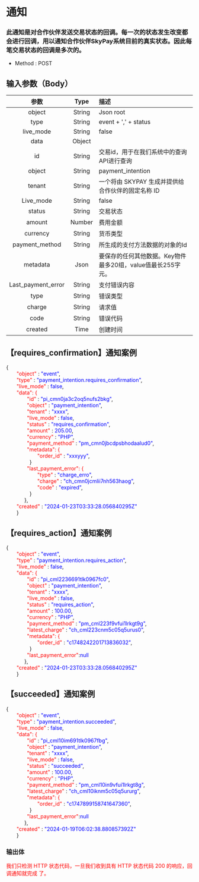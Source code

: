 # 通知 
### 此通知是对合作伙伴发送交易状态的回调。每一次的状态发生改变都会进行回调，用以通知合作伙伴SkyPay系统目前的真实状态。因此每笔交易状态的回调是多次的。

- Method	: POST

## 输入参数（Body）
|       参数                |  Type         |   描述|
|:-------------------------:|:-----------:|     :------     |
|object     |   String  |Json root|
|type     |   String  | event + ',' + status |
|live_mode     |   String  |false|
|data|   Object  ||
|id     |   String  |交易id，用于在我们系统中的查询API进行查询|
|object     |   String  |payment_intention|
|tenant   |   String  |一个将由 SKYPAY 生成并提供给合作伙伴的固定名称 ID|
|Live_mode   |   String  |false|
|status     |   String  |交易状态|
|amount     |   Number  |费用金额|
|currency   |   String  |货币类型|
|payment_method     |   String  |所生成的支付方法数据的对象的Id|
|metadata   |   Json    |要保存的任何其他数据。Key物件最多20组，value值最长255字元。|
|Last_payment_error     |   String  |支付错误内容|
|type     |   String   |错误类型|
|charge     |   String  | 请求值|
|code     |   String  |错误代码|
|created     |   Time  |创建时间|


## 【requires_confirmation】通知案例 ##
{<br>
    <font color=red>&ensp;&ensp;&ensp;&ensp;"object"</font> : <font color=blue>"event"</font>,<br>
    <font color=red>&ensp;&ensp;&ensp;&ensp;"type"</font> : <font color=blue>"payment_intention.requires_confirmation"</font>,<br>
    <font color=red>&ensp;&ensp;&ensp;&ensp;"live_mode"</font> : <font color=blue>false</font>,<br>
    <font color=red>&ensp;&ensp;&ensp;&ensp;"data": {</font><br>
    <font color=red>&ensp;&ensp;&ensp;&ensp;&ensp;&ensp;&ensp;&ensp;"id"</font> : <font color=blue>"pi_cmn0ja3c2oq5nufs2bkg"</font>,<br>
    <font color=red>&ensp;&ensp;&ensp;&ensp;&ensp;&ensp;&ensp;&ensp;"object"</font> : <font color=blue>"payment_intention"</font>,<br>
    <font color=red>&ensp;&ensp;&ensp;&ensp;&ensp;&ensp;&ensp;&ensp;"tenant"</font> : <font color=blue>"xxxx"</font>,<br>
    <font color=red>&ensp;&ensp;&ensp;&ensp;&ensp;&ensp;&ensp;&ensp;"live_mode"</font> : <font color=blue>false</font>,<br>
    <font color=red>&ensp;&ensp;&ensp;&ensp;&ensp;&ensp;&ensp;&ensp;"status"</font> : <font color=blue>"requires_confirmation"</font>,<br>
    <font color=red>&ensp;&ensp;&ensp;&ensp;&ensp;&ensp;&ensp;&ensp;"amount"</font> : <font color=blue>205.00</font>,<br>
    <font color=red>&ensp;&ensp;&ensp;&ensp;&ensp;&ensp;&ensp;&ensp;"currency"</font> : <font color=blue>"PHP"</font>,<br>
    <font color=red>&ensp;&ensp;&ensp;&ensp;&ensp;&ensp;&ensp;&ensp;"payment_method"</font> : <font color=blue>"pm_cmn0jbcdpsbhodaalud0"</font>,<br>
    <font color=red>&ensp;&ensp;&ensp;&ensp;&ensp;&ensp;&ensp;&ensp;"metadata": {</font><br>
    <font color=red>&ensp;&ensp;&ensp;&ensp;&ensp;&ensp;&ensp;&ensp;&ensp;&ensp;&ensp;&ensp;"order_id"</font> : <font color=blue>"xxxyyy"</font>,<br>
    &ensp;&ensp;&ensp;&ensp;&ensp;&ensp;&ensp;&ensp;&ensp;}<br>
     <font color=red>&ensp;&ensp;&ensp;&ensp;&ensp;&ensp;&ensp;&ensp;"last_payment_error": {</font><br>
    <font color=red>&ensp;&ensp;&ensp;&ensp;&ensp;&ensp;&ensp;&ensp;&ensp;&ensp;&ensp;&ensp;"type"</font> : <font color=blue>"charge_erro"</font>,<br>
    <font color=red>&ensp;&ensp;&ensp;&ensp;&ensp;&ensp;&ensp;&ensp;&ensp;&ensp;&ensp;&ensp;"charge"</font> : <font color=blue>"ch_cmn0jcmlii7nh563haog"</font>,<br>
    <font color=red>&ensp;&ensp;&ensp;&ensp;&ensp;&ensp;&ensp;&ensp;&ensp;&ensp;&ensp;&ensp;"code"</font> : <font color=blue>"expired"</font>,<br>
    &ensp;&ensp;&ensp;&ensp;&ensp;&ensp;&ensp;&ensp;&ensp;}<br>
    &ensp;&ensp;&ensp;&ensp;&ensp;&ensp;&ensp;},<br>
    <font color=red>&ensp;&ensp;&ensp;&ensp;"created"</font> : <font color=blue>"2024-01-23T03:33:28.056840295Z"</font><br>
    &ensp;&ensp;&ensp;&ensp;}<br>


## 【requires_action】通知案例 ##

{<br>
    <font color=red>&ensp;&ensp;&ensp;&ensp;"object"</font> : <font color=blue>"event"</font>,<br>
    <font color=red>&ensp;&ensp;&ensp;&ensp;"type"</font> : <font color=blue>"payment_intention.requires_action"</font>,<br>
    <font color=red>&ensp;&ensp;&ensp;&ensp;"live_mode"</font> : <font color=blue>false</font>,<br>
    <font color=red>&ensp;&ensp;&ensp;&ensp;"data": {</font><br>
    <font color=red>&ensp;&ensp;&ensp;&ensp;&ensp;&ensp;&ensp;&ensp;"id"</font> : <font color=blue>"pi_cml2236691tlk0967fc0"</font>,<br>
    <font color=red>&ensp;&ensp;&ensp;&ensp;&ensp;&ensp;&ensp;&ensp;"object"</font> : <font color=blue>"payment_intention"</font>,<br>
    <font color=red>&ensp;&ensp;&ensp;&ensp;&ensp;&ensp;&ensp;&ensp;"tenant"</font> : <font color=blue>"xxxx"</font>,<br>
    <font color=red>&ensp;&ensp;&ensp;&ensp;&ensp;&ensp;&ensp;&ensp;"live_mode"</font> : <font color=blue>false</font>,<br>
    <font color=red>&ensp;&ensp;&ensp;&ensp;&ensp;&ensp;&ensp;&ensp;"status"</font> : <font color=blue>"requires_action"</font>,<br>
    <font color=red>&ensp;&ensp;&ensp;&ensp;&ensp;&ensp;&ensp;&ensp;"amount"</font> : <font color=blue>100.00</font>,<br>
    <font color=red>&ensp;&ensp;&ensp;&ensp;&ensp;&ensp;&ensp;&ensp;"currency"</font> : <font color=blue>"PHP"</font>,<br>
    <font color=red>&ensp;&ensp;&ensp;&ensp;&ensp;&ensp;&ensp;&ensp;"payment_method"</font> : <font color=blue>"pm_cml223f9vfui1lrkgt9g"</font>,<br>
    <font color=red>&ensp;&ensp;&ensp;&ensp;&ensp;&ensp;&ensp;&ensp;"latest_charge"</font> : <font color=blue>"ch_cml223cnm5c05q5urus0"</font>,<br>
    <font color=red>&ensp;&ensp;&ensp;&ensp;&ensp;&ensp;&ensp;&ensp;"metadata": {</font><br>
    <font color=red>&ensp;&ensp;&ensp;&ensp;&ensp;&ensp;&ensp;&ensp;&ensp;&ensp;&ensp;&ensp;"order_id"</font> : <font color=blue>"c1748242201713836032"</font>,<br>
    &ensp;&ensp;&ensp;&ensp;&ensp;&ensp;&ensp;&ensp;&ensp;}<br>
     <font color=red>&ensp;&ensp;&ensp;&ensp;&ensp;&ensp;&ensp;&ensp;"last_payment_error"</font>:<font color=blue>null </font><br>
    &ensp;&ensp;&ensp;&ensp;&ensp;&ensp;&ensp;},<br>
    <font color=red>&ensp;&ensp;&ensp;&ensp;"created"</font> : <font color=blue>"2024-01-23T03:33:28.056840295Z"</font><br>
    &ensp;&ensp;&ensp;&ensp;}<br>


## 【succeeded】通知案例 ##

{<br>
    <font color=red>&ensp;&ensp;&ensp;&ensp;"object"</font> : <font color=blue>"event"</font>,<br>
    <font color=red>&ensp;&ensp;&ensp;&ensp;"type"</font> : <font color=blue>"payment_intention.succeeded"</font>,<br>
    <font color=red>&ensp;&ensp;&ensp;&ensp;"live_mode"</font> : <font color=blue>false</font>,<br>
    <font color=red>&ensp;&ensp;&ensp;&ensp;"data": {</font><br>
    <font color=red>&ensp;&ensp;&ensp;&ensp;&ensp;&ensp;&ensp;&ensp;"id"</font> : <font color=blue>"pi_cml10im691tlk0967fbg"</font>,<br>
    <font color=red>&ensp;&ensp;&ensp;&ensp;&ensp;&ensp;&ensp;&ensp;"object"</font> : <font color=blue>"payment_intention"</font>,<br>
    <font color=red>&ensp;&ensp;&ensp;&ensp;&ensp;&ensp;&ensp;&ensp;"tenant"</font> : <font color=blue>"xxxx"</font>,<br>
    <font color=red>&ensp;&ensp;&ensp;&ensp;&ensp;&ensp;&ensp;&ensp;"live_mode"</font> : <font color=blue>false</font>,<br>
    <font color=red>&ensp;&ensp;&ensp;&ensp;&ensp;&ensp;&ensp;&ensp;"status"</font> : <font color=blue>"succeeded"</font>,<br>
    <font color=red>&ensp;&ensp;&ensp;&ensp;&ensp;&ensp;&ensp;&ensp;"amount"</font> : <font color=blue>100.00</font>,<br>
    <font color=red>&ensp;&ensp;&ensp;&ensp;&ensp;&ensp;&ensp;&ensp;"currency"</font> : <font color=blue>"PHP"</font>,<br>
    <font color=red>&ensp;&ensp;&ensp;&ensp;&ensp;&ensp;&ensp;&ensp;"payment_method"</font> : <font color=blue>"pm_cml10in9vfui1lrkgt8g"</font>,<br>
    <font color=red>&ensp;&ensp;&ensp;&ensp;&ensp;&ensp;&ensp;&ensp;"latest_charge"</font> : <font color=blue>"ch_cml10iknm5c05q5ururg"</font>,<br>
    <font color=red>&ensp;&ensp;&ensp;&ensp;&ensp;&ensp;&ensp;&ensp;"metadata": {</font><br>
    <font color=red>&ensp;&ensp;&ensp;&ensp;&ensp;&ensp;&ensp;&ensp;&ensp;&ensp;&ensp;&ensp;"order_id"</font> : <font color=blue>"c1747899158741647360"</font>,<br>
    &ensp;&ensp;&ensp;&ensp;&ensp;&ensp;&ensp;&ensp;&ensp;}<br>
     <font color=red>&ensp;&ensp;&ensp;&ensp;&ensp;&ensp;&ensp;&ensp;"last_payment_error"</font>:<font color=blue>null </font><br>
    &ensp;&ensp;&ensp;&ensp;&ensp;&ensp;&ensp;},<br>
    <font color=red>&ensp;&ensp;&ensp;&ensp;"created"</font> : <font color=blue>"2024-01-19T06:02:38.880857392Z"</font><br>
    &ensp;&ensp;&ensp;&ensp;}<br>

### 输出体

<font color=red>我们只检测 HTTP 状态代码，一旦我们收到具有 HTTP 状态代码 200 的响应，回调通知就完成
了。</font>